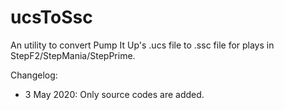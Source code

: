 # ucsToSsc
An utility to convert Pump It Up's .ucs file to .ssc file for plays in StepF2/StepMania/StepPrime.

Changelog:
- 3 May 2020: Only source codes are added.
